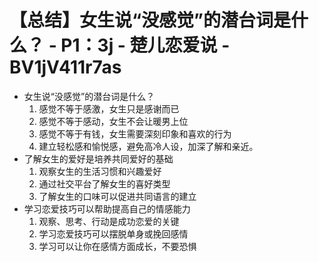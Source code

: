 # 【总结】女生说“没感觉”的潜台词是什么？ - P1：3j - 楚儿恋爱说 - BV1jV411r7as

-   女生说“没感觉”的潜台词是什么？
    1.  感觉不等于感激，女生只是感谢而已
    2.  感觉不等于感动，女生不会让暖男上位
    3.  感觉不等于有钱，女生需要深刻印象和喜欢的行为
    4.  建立轻松感和愉悦感，避免高冷人设，加深了解和亲近。
-   了解女生的爱好是培养共同爱好的基础
    1.  观察女生的生活习惯和兴趣爱好
    2.  通过社交平台了解女生的喜好类型
    3.  了解女生的口味可以促进共同语言的建立
-   学习恋爱技巧可以帮助提高自己的情感能力
    1.  观察、思考、行动是成功恋爱的关键
    2.  学习恋爱技巧可以摆脱单身或挽回感情
    3.  学习可以让你在感情方面成长，不要恐惧